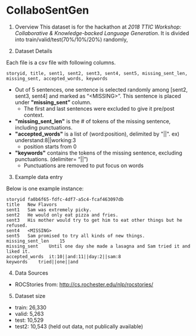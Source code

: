 # CollaboSentGen

1. Overview
This dataset is for the hackathon at <em>2018 TTIC Workshop: Collaborative & Knowledge-backed Language Generation</em>. 
It is divided into train/valid/test(70%/10%/20%) randomly,

2. Dataset Details

Each file is a csv file with following columns.

```storyid, title, sent1, sent2, sent3, sent4, sent5, missing_sent_len, missing_sent, accepted_words, keywords```

- Out of 5 sentences, one sentence is selected randomly among [sent2, sent3, sent4] and marked as “\<MISSING\>”. This sentence is placed under <strong>"missing_sent”</strong> column. 
	- The first and last sentences were excluded to give it pre/post context. 
- <strong>"missing_sent_len"</strong> is the # of tokens of the missing sentence, including punctuations. 
- <strong>"accepted_words"</strong> is a list of (word:position), delimited by "||". ex) understand:8||working:3
	- position starts from 0
- <strong>"keywords"</strong> contains the tokens of the missing sentence, excluding punctuations. (delimiter= “||”)
	- Punctuations are removed to put focus on words
 


3. Example data entry

Below is one example instance:

```
storyid	fa0b6f65-fdfc-4df7-a5c4-fcaf463097db
title	New Flavors
sent1	Sam was extremely picky.
sent2	He would only eat pizza and fries.
sent3	His mother would try to get him to eat other things but he refused.
sent4	<MISSING>
sent5	Sam promised to try all kinds of new things.
missing_sent_len	15
missing_sent	Until one day she made a lasagna and Sam tried it and liked it.
accepted_words	it:10||and:11||day:2||sam:8
keywords	tried||one||and
```


4. Data Sources
* ROCStories from: http://cs.rochester.edu/nlp/rocstories/


5. Dataset size
* train:  26,330
* valid:   5,263
* test:   10,529
* test2:  10,543 (held out data, not publically available)
